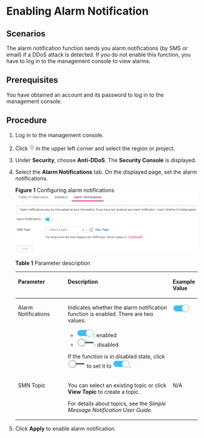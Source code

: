 # Enabling Alarm Notification<a name="EN-US_TOPIC_0204851495"></a>

## Scenarios<a name="section4936191910582"></a>

The alarm notification function sends you alarm notifications \(by SMS or email\) if a DDoS attack is detected. If you do not enable this function, you have to log in to the management console to view alarms.

## Prerequisites<a name="section242134019595"></a>

You have obtained an account and its password to log in to the management console.

## Procedure<a name="section12143195913595"></a>

1.  Log in to the management console.
2.  Click  ![](figures/icon_dt-0.png)  in the upper left corner and select the region or project.
3.  Under  **Security**, choose  **Anti-DDoS**. The  **Security Console**  is displayed.
4.  Select the  **Alarm Notifications**  tab. On the displayed page, set the alarm notifications.

    **Figure  1**  Configuring alarm notifications<a name="fig1521873317493"></a>  
    ![](figures/configuring-alarm-notifications.png "configuring-alarm-notifications")

    **Table  1**  Parameter description

    <a name="table30322971175021"></a>
    <table><thead align="left"><tr id="ree2ae48f896d4ec2bede69c7f3faa943"><th class="cellrowborder" valign="top" width="27.63%" id="mcps1.2.4.1.1"><p id="a13a961abe1bd4ae7833413b2d60d3077"><a name="a13a961abe1bd4ae7833413b2d60d3077"></a><a name="a13a961abe1bd4ae7833413b2d60d3077"></a><strong id="b8423527069918"><a name="b8423527069918"></a><a name="b8423527069918"></a>Parameter</strong></p>
    </th>
    <th class="cellrowborder" valign="top" width="59.209999999999994%" id="mcps1.2.4.1.2"><p id="adcd709073c4c4f5ead440f1540e21651"><a name="adcd709073c4c4f5ead440f1540e21651"></a><a name="adcd709073c4c4f5ead440f1540e21651"></a><strong id="b842352706135554"><a name="b842352706135554"></a><a name="b842352706135554"></a>Description</strong></p>
    </th>
    <th class="cellrowborder" valign="top" width="13.16%" id="mcps1.2.4.1.3"><p id="ab4a77fd6d83744fb823f1ae8916d6d7d"><a name="ab4a77fd6d83744fb823f1ae8916d6d7d"></a><a name="ab4a77fd6d83744fb823f1ae8916d6d7d"></a><strong id="b842352706105441"><a name="b842352706105441"></a><a name="b842352706105441"></a>Example Value</strong></p>
    </th>
    </tr>
    </thead>
    <tbody><tr id="row1162064382412"><td class="cellrowborder" valign="top" width="27.63%" headers="mcps1.2.4.1.1 "><p id="p12105514172050"><a name="p12105514172050"></a><a name="p12105514172050"></a>Alarm Notifications</p>
    </td>
    <td class="cellrowborder" valign="top" width="59.209999999999994%" headers="mcps1.2.4.1.2 "><p id="p11316655172050"><a name="p11316655172050"></a><a name="p11316655172050"></a>Indicates whether the alarm notification function is enabled. There are two values:</p>
    <a name="ul25555843172050"></a><a name="ul25555843172050"></a><ul id="ul25555843172050"><li><a name="image141490566381"></a><a name="image141490566381"></a><span><img id="image141490566381" src="figures/icon_open.png"></span>: enabled</li><li><a name="image171101033245"></a><a name="image171101033245"></a><span><img id="image171101033245" src="figures/icon_close.png"></span>: disabled</li></ul>
    <p id="p39747874172050"><a name="p39747874172050"></a><a name="p39747874172050"></a>If the function is in disabled state, click <a name="image878155315243"></a><a name="image878155315243"></a><span><img id="image878155315243" src="figures/icon_close.png"></span> to set it to <a name="image54111173910"></a><a name="image54111173910"></a><span><img id="image54111173910" src="figures/icon_open-1.png"></span>.</p>
    </td>
    <td class="cellrowborder" valign="top" width="13.16%" headers="mcps1.2.4.1.3 "><p id="p36525361172033"><a name="p36525361172033"></a><a name="p36525361172033"></a><a name="image7938826396"></a><a name="image7938826396"></a><span><img id="image7938826396" src="figures/icon_open-2.png"></span></p>
    </td>
    </tr>
    <tr id="row462471113516"><td class="cellrowborder" valign="top" width="27.63%" headers="mcps1.2.4.1.1 "><p id="p45819551164949"><a name="p45819551164949"></a><a name="p45819551164949"></a>SMN Topic</p>
    </td>
    <td class="cellrowborder" valign="top" width="59.209999999999994%" headers="mcps1.2.4.1.2 "><p id="p62760665165036"><a name="p62760665165036"></a><a name="p62760665165036"></a>You can select an existing topic or click <strong id="b1177551861910"><a name="b1177551861910"></a><a name="b1177551861910"></a>View Topic</strong> to create a topic.</p>
    <p id="p12883729165036"><a name="p12883729165036"></a><a name="p12883729165036"></a>For details about topics, see the <i><cite id="cite47c2be5ebd23451fb6788fe7d1f9a9f9155714"><a name="cite47c2be5ebd23451fb6788fe7d1f9a9f9155714"></a><a name="cite47c2be5ebd23451fb6788fe7d1f9a9f9155714"></a>Simple Message Notification User Guide</cite></i>.</p>
    </td>
    <td class="cellrowborder" valign="top" width="13.16%" headers="mcps1.2.4.1.3 "><p id="p2060682164949"><a name="p2060682164949"></a><a name="p2060682164949"></a>N/A</p>
    </td>
    </tr>
    </tbody>
    </table>

5.  Click  **Apply**  to enable alarm notification.


